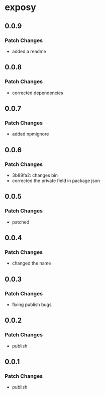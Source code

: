 # exposy

## 0.0.9

### Patch Changes

- added a readme

## 0.0.8

### Patch Changes

- corrected dependencies

## 0.0.7

### Patch Changes

- added npmignore

## 0.0.6

### Patch Changes

- 3b89fa2: changes bin
- corrected the private field in package json

## 0.0.5

### Patch Changes

- patched

## 0.0.4

### Patch Changes

- changed the name

## 0.0.3

### Patch Changes

- fixing publish bugs

## 0.0.2

### Patch Changes

- publish

## 0.0.1

### Patch Changes

- publish
